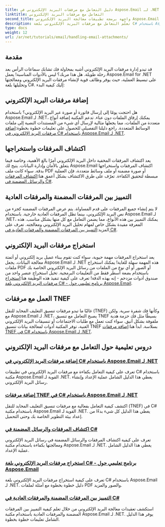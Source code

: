```yaml
---
title: دليل التعامل مع مرفقات البريد الإلكتروني في Aspose.Email لـ .NET
linktitle: التعامل مع مرفقات البريد الإلكتروني
second_title: واجهة برمجة تطبيقات معالجة البريد الإلكتروني Aspose.Email .NET
description: تعلّم التعامل مع مرفقات البريد الإلكتروني بلغة C# باستخدام Aspose.Email لـ .NET. استكشف كيفية إضافة المرفقات واكتشافها واستخراجها وتمييزها باستخدام أدلة خطوة بخطوة.
type: docs
weight: 12
url: /ar/net/tutorials/email/handling-email-attachments/
---
```

## مقدمة

قد تبدو إدارة مرفقات البريد الإلكتروني أشبه بمحاولة فك تشابك سماعات الرأس بعد رحلة طويلة. هل هذا مربك؟ ليس بالأدوات المناسبة! يعمل Aspose.Email for .NET على تبسيط العملية، حيث يوفر وظائف قوية لإنشاء مرفقات البريد الإلكتروني ومعالجتها وتحليلها بلغة C#. إليك كيفية البدء:  

## إضافة مرفقات البريد الإلكتروني  

 هل احتجت يومًا إلى إرسال فاتورة أو صورة عبر البريد الإلكتروني؟ باستخدام Aspose.Email لـ .NET، يمكنك إرفاق الملفات دون عناء. تدعم المكتبة إضافة أنواع متعددة من الملفات، مما يجعلها مثالية لإرسال أي شيء من المستندات النصية إلى ملفات الوسائط المتعددة. راجع دليلنا التفصيلي للحصول على تعليمات خطوة بخطوة:[إضافة مرفقات البريد الإلكتروني في C# باستخدام Aspose.Email لـ .NET](./add-email-attachments-in-csharp/).  

## اكتشاف المرفقات واستخراجها  

يعد اكتشاف المرفقات المخفية داخل البريد الإلكتروني أمرًا بالغ الأهمية، وخاصة فيما يتعلق بالأمان وإدارة البيانات. يتيح لك Aspose.Email اكتشاف المرفقات واستخراجها بدقة. سواء كانت ملف PDF أو صورة مضمنة أو ملف وسائط متعددة، فإن العملية مبسطة لتحقيق الكفاءة. تعرّف على طرق الاكتشاف بشكل أعمق هنا:[اكتشاف المرفقات والرسائل المضمنة في C#](./detecting-attachment-and-embedded-message-in-csharp/).  

## التمييز بين المرفقات المضمنة والمرفقات العادية  

 لا يتم إنشاء جميع المرفقات على قدم المساواة. يتم عرض المرفقات المضمنة كجزء من نص البريد الإلكتروني، بينما تظل المرفقات العادية خارجية. باستخدام Aspose.Email لـ .NET، يمكنك التمييز بين هذه الأنواع، مما يضمن التعامل مع كل منها بشكل مناسب. هذه المعرفة مفيدة بشكل خاص لمهام تحليل البريد الإلكتروني ومعالجته. تعرف على المزيد:[التمييز بين المرفقات المضمنة والمرفقات العادية في C#](./distinguishing-inline-and-regular-attachments-in-csharp/).  

## استخراج مرفقات البريد الإلكتروني  

يعد استخراج المرفقات مهمة حيوية، سواء كنت تقوم ببناء عميل بريد إلكتروني أو أتمتة معالجة البيانات. يجعل Aspose.Email لـ .NET هذه المهمة سهلة للغاية! يمكنك استخراج ملفات PDF أو الصور أو أي نوع من الملفات من رسائل البريد الإلكتروني الخاصة بك باستخدام بضعة أسطر فقط من التعليمات البرمجية. تخيل استخراج عنصر واحد من صندوق أدوات مزدحم - إنه بهذه الدقة! تعرف على كيفية تنفيذ هذه الوظيفة هنا:[استخراج مرفقات البريد الإلكتروني بلغة C# - برنامج تعليمي حول Aspose.Email](./extract-email-attachments-in-csharp/).  

## العمل مع مرفقات TNEF  

 غالبًا ما تبدو مرفقات تنسيق التغليف المحايد للنقل (TNEF) وكأنها فك شفرة سرية. ولكن مع Aspose.Email لـ .NET، يصبح التعامل مع تنسيق TNEF بسيطًا مثل فك حزمة هدية ملفوفة بشكل أنيق. سواء كنت تعمل مع طلبات الاجتماعات أو تنسيقات البريد الإلكتروني الغنية، توفر المكتبة أدوات لمعالجة بيانات تنسيق TNEF بسلاسة. ابدأ هنا:[إضافة مرفقات TNEF في C# باستخدام Aspose.Email لـ .NET](./add-tnef-attachments-in-csharp/).  

## دروس تعليمية حول التعامل مع مرفقات البريد الإلكتروني
### [إضافة مرفقات البريد الإلكتروني في C# باستخدام Aspose.Email لـ .NET](./add-email-attachments-in-csharp/)
تعرف على كيفية التعامل بكفاءة مع مرفقات البريد الإلكتروني في تطبيقات C# باستخدام مكتبة Aspose.Email القوية لـ .NET. يغطي هذا الدليل الشامل عملية الإعداد وإنشاء رسائل البريد الإلكتروني.
### [إضافة مرفقات TNEF في C# باستخدام Aspose.Email لـ .NET](./add-tnef-attachments-in-csharp/)
اكتشف كيفية التعامل بفعالية مع مرفقات تنسيق التغليف المحايد للنقل (TNEF) في C# باستخدام مكتبة Aspose.Email القوية لـ .NET. يغطي هذا الدليل كل شيء بدءًا من إعداد بيئة التطوير الخاصة بك وحتى التحميل.
### [اكتشاف المرفقات والرسائل المضمنة في C#](./detecting-attachment-and-embedded-message-in-csharp/)
تعرف على كيفية اكتشاف المرفقات والرسائل المضمنة في رسائل البريد الإلكتروني ومعالجتها بكفاءة باستخدام مكتبة Aspose.Email لـ .NET. يغطي هذا الدليل الشامل عملية الإعداد.
### [استخراج مرفقات البريد الإلكتروني بلغة C# - برنامج تعليمي حول Aspose.Email](./extract-email-attachments-in-csharp/)
تعرف على كيفية استخراج مرفقات البريد الإلكتروني بلغة C# باستخدام Aspose.Email لـ .NET. دليل خطوة بخطوة مع أمثلة لملفات PDF والصور والمزيد.
### [التمييز بين المرفقات المضمنة والمرفقات العادية في C#](./distinguishing-inline-and-regular-attachments-in-csharp/)
استكشف تعقيدات معالجة البريد الإلكتروني من خلال تعلم كيفية التمييز بين المرفقات المضمنة والمرفقات العادية باستخدام مكتبة Aspose.Email لـ .NET. يوفر هذا الدليل الشامل تعليمات خطوة بخطوة.
